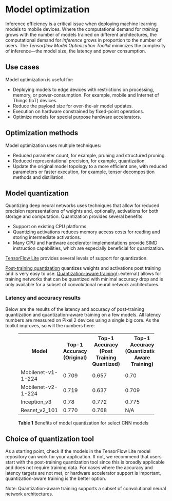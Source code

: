 # Model optimization

Inference efficiency is a critical issue when deploying machine learning
models to mobile devices. Where the computational demand for *training*
grows with the number of models trained on different architectures, the
computational demand for *inference* grows in proportion to the number of
users. The *Tensorflow Model Optimization Toolkit* minimizes the complexity
of inference—the model size, the latency and power consumption.


## Use cases

Model optimization is useful for:

* Deploying models to edge devices with restrictions on processing, memory, or power-consumption.
  For example, mobile and Internet of Things (IoT) devices.
* Reduce the payload size for over-the-air model updates.
* Execution on hardware constrained by fixed-point operations.
* Optimize models for special purpose hardware accelerators.


## Optimization methods

Model optimization uses multiple techniques:

* Reduced parameter count, for example, pruning and structured pruning.
* Reduced representational precision, for example, quantization.
* Update the original model topology to a more efficient one, with reduced parameters or faster execution, for example, tensor decomposition methods and distillation.

## Model quantization

Quantizing deep neural networks uses techniques that allow for reduced precision
representations of weights and, optionally, activations for both storage and
computation. Quantization provides several benefits:

* Support on existing CPU platforms.
* Quantizing activations reduces memory access costs for reading and storing intermediate activations.
* Many CPU and hardware accelerator implementations provide SIMD instruction capabilities, which are especially beneficial for quantization.

[TensorFlow Lite](../mobile/tflite) provides several levels of support for quantization. 

[Post-training quantization](post_training_quantization.md) quantizes weights and activations post training and is very easy to use.
[Quantization-aware training](https://github.com/tensorflow/tensorflow/blob/master/tensorflow/contrib/quantize/README.md){:.external} allows for training networks that can be quantized with minimal accuracy drop and is only available
for a subset of convolutional neural network architectures.


### Latency and accuracy results

Below are the results of the latency and accuracy of post-training quantization and
quantization-aware training on a few models. All latency numbers are measured on
Pixel&nbsp;2 devices using a single big core. As the toolkit improves, so will the numbers here:

<figure>
  <table>
    <tr>
      <th>Model</th>
      <th>Top-1 Accuracy (Original) </th>
      <th>Top-1 Accuracy (Post Training Quantized) </th>
      <th>Top-1 Accuracy (Quantization Aware Training) </th>
      <th>Latency (Original) (ms) </th>
      <th>Latency (Post Training Quantized) (ms) </th>
      <th>Latency (Quantization Aware Training) (ms) </th>
      <th> Size (Original) (MB)</th>
      <th> Size (Optimized) (MB)</th>
    </tr>
    <tr><td>Mobilenet-v1-1-224</td><td>0.709</td><td>0.657</td><td>0.70</td>
      <td>180</td><td>145</td><td>80.2</td><td>16.9</td><td>4.3</td></tr>
    <tr><td>Mobilenet-v2-1-224</td><td>0.719</td><td>0.637</td><td>0.709</td>
      <td>117</td><td>121</td><td>80.3</td><td>14</td><td>3.6</td></tr>
   <tr><td>Inception_v3</td><td>0.78</td><td>0.772</td><td>0.775</td>
      <td>1585</td><td>1187</td><td>637</td><td>95.7</td><td>23.9</td></tr>
   <tr><td>Resnet_v2_101</td><td>0.770</td><td>0.768</td><td>N/A</td>
      <td>3973</td><td>2868</td><td>N/A</td><td>178.3</td><td>44.9</td></tr>
 </table>
  <figcaption>
    <b>Table 1</b> Benefits of model quantization for select CNN models
  </figcaption>
</figure>

## Choice of quantization tool

As a starting point, check if the models in the TensorFlow Lite model repository can work for
your application. If not, we recommend that users start with the post-training quantization tool
since this is broadly applicable and does not require training data. For cases where the accuracy
and latency targets are not met, or hardware accelerator support is important, quantization-aware
training is the better option.
 
Note: Quantization-aware training supports a subset of convolutional neural network architectures.
